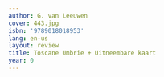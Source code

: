 ```yaml
---
author: G. van Leeuwen
cover: 443.jpg
isbn: '9789018018953'
lang: en-us
layout: review
title: Toscane Umbrie + Uitneembare kaart
year: 0
---
```


